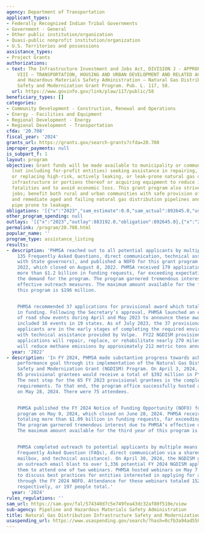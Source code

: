 ```yaml
---
agency: Department of Transportation
applicant_types:
- Federally Recognized Indian Tribal Governments
- Government - General
- Other public institution/organization
- Quasi-public nonprofit institution/organization
- U.S. Territories and possessions
assistance_types:
- Project Grants
authorizations:
- text: The Infrastructure Investment and Jobs Act, DIVISION J - APPROPRIATIONS, TITLE
    VIII – TRANSPORTATION, HOUSING AND URBAN DEVELOPMENT AND RELATED AGENCIES, Pipeline
    and Hazardous Materials Safety Administration – Natural Gas Distribution Infrastructure
    Safety and Modernization Grant Program. Pub. L. 117, 58.
  url: https://www.govinfo.gov/link/plaw/117/public/58
beneficiary_types: []
categories:
- Community Development - Construction, Renewal and Operations
- Energy - Facilities and Equipment
- Regional Development - Energy
- Regional Development - Transportation
cfda: '20.708'
fiscal_year: '2024'
grants_url: https://grants.gov/search-grants?cfda=20.708
improper_payments: null
is_subpart_f: 1
layout: program
objective: Grant funds will be made available to municipality or community owned utilities
  (not including for-profit entities) seeking assistance in repairing, rehabilitating,
  or replacing high-risk, actively leaking, or leak-prone natural gas distribution
  infrastructure or portions thereof or acquiring equipment to reduce incidents and
  fatalities and to avoid economic loss. This grant program also strives to create
  jobs; benefit both rural and urban communities with safe provision of natural gas;
  and remediate aged and failing natural gas distribution pipelines and distribution
  pipe prone to leakage.
obligations: '[{"x":"2023","sam_estimate":0.0,"sam_actual":892645.0,"usa_spending_actual":892645.0},{"x":"2024","sam_estimate":0.0,"sam_actual":195597507.0,"usa_spending_actual":195597507.0},{"x":"2025","sam_estimate":0.0,"sam_actual":391938091.0,"usa_spending_actual":585890520.0}]'
other_program_spending: null
outlays: '[{"x":"2023","outlay":883192.0,"obligation":892645.0},{"x":"2024","outlay":19332844.92,"obligation":195597507.0},{"x":"2025","outlay":90758.38,"obligation":585890520.0}]'
permalink: /program/20.708.html
popular_name: ''
program_type: assistance_listing
results:
- description: 'PHMSA reached out to all potential applicants by multiple means (webinars,
    135 Frequently Asked Questions, direct communication, technical assistance, communication
    with State governors), and published a NOFO for this grant program on May 24,
    2022, which closed on August 8, 2022. PHMSA received 179 applications totaling
    more than $1.2 billion in funding requests, far exceeding expectations and demonstrating
    the demand for the program. The program garnered tremendous interest due to PHMSA’s
    effective outreach measures. The maximum amount available for the first year of
    this program is $196 million.


    PHMSA recommended 37 applications for provisional award which totaled $195.4 million
    in funding. Following the Secretary’s approval, PHMSA launched an extensive series
    of road show events during April and May 2023 to announce these awards, which
    included 16 events in 19 states. As of July 2023, the 37 provisionally selected
    applicants are in the early stages of completing the required environmental assessment
    with technical assistance provided by Volpe.  FY22 NGDISM provisionally awarded
    applications will repair, replace, or rehabilitate nearly 270 miles of pipe and
    will reduce methane emissions by approximately 212 metric tons annually.'
  year: '2022'
- description: 'In FY 2024, PHMSA made substantive progress towards achieving the
    performance goal through its implementation of the Natural Gas Distribution Infrastructure
    Safety and Modernization Grant (NGDISM) Program. On April 3, 2024, PHMSA announced
    65 provisional grantees would receive a total of $392 million in FY 2023 awards.
    The next step for the 65 FY 2023 provisional grantees is the completion of NEPA
    requirements. To that end, the program office successfully hosted a NEPA webinar
    on May 28, 2024. There were 75 attendees.


    PHMSA published the FY 2024 Notice of Funding Opportunity (NOFO) for this grant
    program on May 9, 2024, which closed on June 20, 2024. PHMSA received 151 applications
    totaling more than $1.09 billion in funding requests, far exceeding expectations.
    The program garnered tremendous interest due to PHMSA’s effective outreach measures.
    The maximum amount available for the third year of this program is $196 million.


    PHMSA completed outreach to potential applicants by multiple means (webinars,
    Frequently Asked Question (FAQs), direct communication via a shared electronic
    mailbox, and technical assistance). On April 30, 2024, the NGDISM grant team sent
    an outreach email blast to over 1,336 potential FY 2024 NGDISM applicants, inviting
    them to attend one of two webinars. PHMSA hosted webinars on May 7 and 14, 2024,
    to discuss best practices for entities interested in applying for a NGDISM grant
    through the FY 2024 NOFO. Attendance for these webinars totaled 152 and 45 people,
    respectively, or 197 people total.'
  year: '2024'
rules_regulations: ''
sam_url: https://sam.gov/fal/574340d7c5e749fea43dc32af80f510e/view
sub-agency: Pipeline and Hazardous Materials Safety Administration
title: Natural Gas Distribution Infrastructure Safety and Modernization Grant Program
usaspending_url: https://www.usaspending.gov/search/?hash=0cfb3a94ad558c95c8b2b360fedae794
---
```

